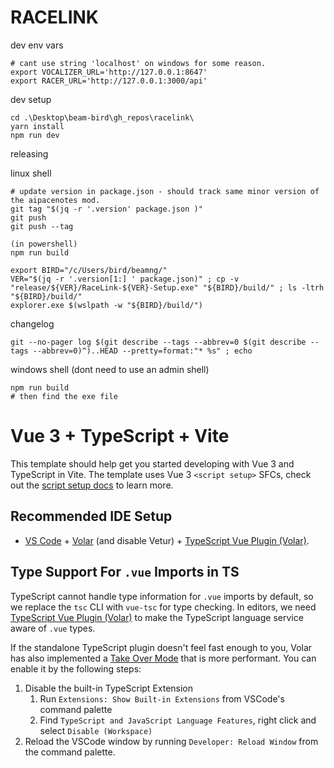 RACELINK
===

dev env vars
```
# cant use string 'localhost' on windows for some reason.
export VOCALIZER_URL='http://127.0.0.1:8647'
export RACER_URL='http://127.0.0.1:3000/api'
```

dev setup
```
cd .\Desktop\beam-bird\gh_repos\racelink\
yarn install
npm run dev
```

releasing

linux shell
```
# update version in package.json - should track same minor version of the aipacenotes mod.
git tag "$(jq -r '.version' package.json )"
git push
git push --tag

(in powershell)
npm run build

export BIRD="/c/Users/bird/beamng/"
VER="$(jq -r '.version[1:] ' package.json)" ; cp -v "release/${VER}/RaceLink-${VER}-Setup.exe" "${BIRD}/build/" ; ls -ltrh "${BIRD}/build/"
explorer.exe $(wslpath -w "${BIRD}/build/")
```

changelog
```
git --no-pager log $(git describe --tags --abbrev=0 $(git describe --tags --abbrev=0)^)..HEAD --pretty=format:"* %s" ; echo
```

windows shell (dont need to use an admin shell)
```
npm run build
# then find the exe file
```

# Vue 3 + TypeScript + Vite

This template should help get you started developing with Vue 3 and TypeScript in Vite. The template uses Vue 3 `<script setup>` SFCs, check out the [script setup docs](https://v3.vuejs.org/api/sfc-script-setup.html#sfc-script-setup) to learn more.

## Recommended IDE Setup

- [VS Code](https://code.visualstudio.com/) + [Volar](https://marketplace.visualstudio.com/items?itemName=Vue.volar) (and disable Vetur) + [TypeScript Vue Plugin (Volar)](https://marketplace.visualstudio.com/items?itemName=Vue.vscode-typescript-vue-plugin).

## Type Support For `.vue` Imports in TS

TypeScript cannot handle type information for `.vue` imports by default, so we replace the `tsc` CLI with `vue-tsc` for type checking. In editors, we need [TypeScript Vue Plugin (Volar)](https://marketplace.visualstudio.com/items?itemName=Vue.vscode-typescript-vue-plugin) to make the TypeScript language service aware of `.vue` types.

If the standalone TypeScript plugin doesn't feel fast enough to you, Volar has also implemented a [Take Over Mode](https://github.com/johnsoncodehk/volar/discussions/471#discussioncomment-1361669) that is more performant. You can enable it by the following steps:

1. Disable the built-in TypeScript Extension
   1. Run `Extensions: Show Built-in Extensions` from VSCode's command palette
   2. Find `TypeScript and JavaScript Language Features`, right click and select `Disable (Workspace)`
2. Reload the VSCode window by running `Developer: Reload Window` from the command palette.
